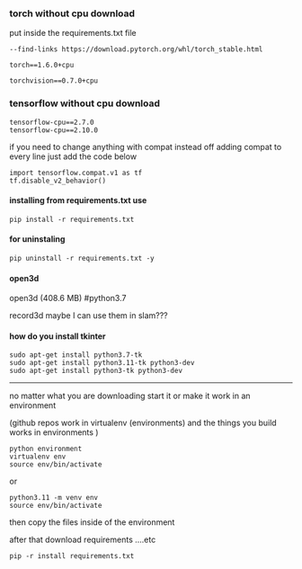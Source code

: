 
### torch without cpu download






put inside the requirements.txt file


```
--find-links https://download.pytorch.org/whl/torch_stable.html

torch==1.6.0+cpu

torchvision==0.7.0+cpu
```
### tensorflow without cpu download


```
tensorflow-cpu==2.7.0
tensorflow-cpu==2.10.0
```
if you need to change anything with compat instead off adding compat to every line just add the code below
```
import tensorflow.compat.v1 as tf
tf.disable_v2_behavior()
```
#### installing from requirements.txt use

```
pip install -r requirements.txt
```
#### for uninstaling

```
pip uninstall -r requirements.txt -y
```
#### open3d 

open3d  (408.6 MB) #python3.7

record3d maybe I can use them in slam???



#### how do you install tkinter

```
sudo apt-get install python3.7-tk
sudo apt-get install python3.11-tk python3-dev 
sudo apt-get install python3-tk python3-dev
```

----------------------------

no matter what you are downloading start it or make it work in an environment

(github repos work in virtualenv (environments) and the things you build works in environments )
```
python environment
virtualenv env
source env/bin/activate
```
or 
```
python3.11 -m venv env
source env/bin/activate
```

then copy the files inside of the environment

after that download requirements ....etc
```
pip -r install requirements.txt
```
